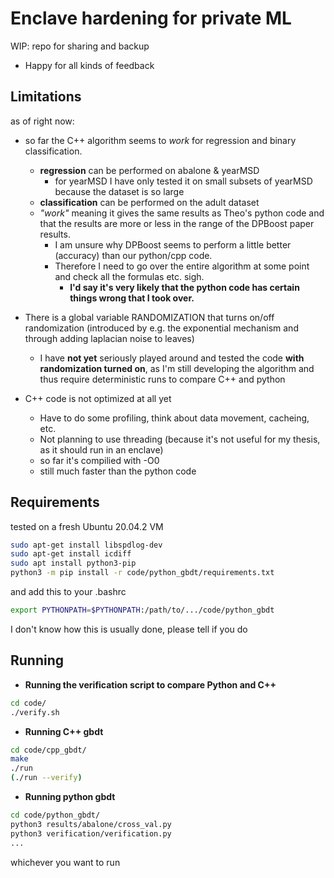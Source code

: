 # Enclave hardening for private ML

WIP: repo for sharing and backup
- Happy for all kinds of feedback

## Limitations
as of right now:
- so far the C++ algorithm seems to _work_ for regression and binary classification.
  - **regression** can be performed on abalone & yearMSD
    - for yearMSD I have only tested it on small subsets of yearMSD because the dataset is so large
  - **classification** can be performed on the adult dataset
  - _"work"_ meaning it gives the same results as Theo's python code and that the results are more or less in the range of the DPBoost paper results.
    - I am unsure why DPBoost seems to perform a little better (accuracy) than our python/cpp code.
    - Therefore I need to go over the entire algorithm at some point and check all the formulas etc. sigh.
      - **I'd say it's very likely that the python code has certain things wrong that I took over.**
  
- There is a global variable RANDOMIZATION that turns on/off randomization (introduced by e.g. the exponential mechanism and through adding laplacian noise to leaves)
  - I have **not yet** seriously played around and tested the code **with randomization turned on**, as I'm still developing the algorithm and thus require deterministic runs to compare C++ and python

- C++ code is not optimized at all yet
  - Have to do some profiling, think about data movement, cacheing, etc.
  - Not planning to use threading (because it's not useful for my thesis, as it should run in an enclave)
  - so far it's compilied with -O0
  - still much faster than the python code


## Requirements
tested on a fresh Ubuntu 20.04.2 VM
```bash
sudo apt-get install libspdlog-dev
sudo apt-get install icdiff
sudo apt install python3-pip
python3 -m pip install -r code/python_gbdt/requirements.txt
```
and add this to your .bashrc
```bash
export PYTHONPATH=$PYTHONPATH:/path/to/.../code/python_gbdt
```
I don't know how this is usually done, please tell if you do


## Running
- **Running the verification  script to compare Python and C++**
```bash
cd code/
./verify.sh
```
- **Running C++ gbdt**
```bash
cd code/cpp_gbdt/
make
./run
(./run --verify)
```
- **Running python gbdt**
```bash
cd code/python_gbdt/
python3 results/abalone/cross_val.py
python3 verification/verification.py
...
```
whichever you want to run